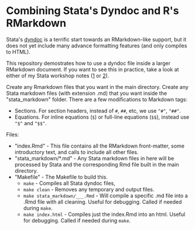 # Combining Stata's Dyndoc and R's RMarkdown

Stata's [dyndoc](https://www.stata.com/manuals/pdyndoc.pdf) is a terrific start towards an RMarkdown-like support, but it does not yet include many
advance formatting features (and only compiles to HTML).

This repository demostrates how to use a dyndoc file inside a larger RMarkdown document. If you want to see this in practice, take a look at either of
my Stata workshop notes ([1](https://github.com/josherrickson/stata1) or [2](https://github.com/josherrickson/stata2)).

Create any Rmarkdown files that you want in the main directory. Create any Stata markdown files (with extension .md) that you want inside the
"stata_markdown" folder. There are a few modifications to Markdown tags:

- Sections. For section headers, instead of `#`, `##`, etc, we use `^#^`, `^##^`.
- Equations. For inline equations (`$`) or full-line equations (`$$`), instead use `^$^` and `^$$^`.

Files:

- "index.Rmd" - This file contains all the RMarkdown front-matter, some introductory text, and calls to include all other files.
- "stata_markdown/*.md" - Any Stata markdown files in here will be processed by Stata and the corresponding Rmd file built in the main directory.
- "Makefile" - The Makefile to build this.
    - `make` - Compiles all Stata dyndoc files,
    - `make clean` - Removes any temporary and output files.
    - `make stata_markdown/___.Rmd` - Will compile a specific .md file into a .Rmd file with all cleaning. Useful for debugging. Called if needed during `make`.
    - `make index.html` - Compiles just the index.Rmd into an html. Useful for debugging. Called if needed during `make`.
